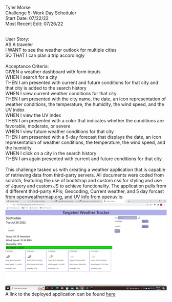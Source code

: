 Tyler Morse<br>
Challenge 5: Work Day Scheduler<br>
Start Date: 07/22/22<br>
Most Recent Edit: 07/26/22<br>

<br>
User Story:<br>
AS A traveler<br>
I WANT to see the weather outlook for multiple cities<br>
SO THAT I can plan a trip accordingly<br>
<br>
Acceptance Criteria:<br>
GIVEN a weather dashboard with form inputs<br>
WHEN I search for a city<br>
THEN I am presented with current and future conditions for that city and that city is added to the search history<br>
WHEN I view current weather conditions for that city<br>
THEN I am presented with the city name, the date, an icon representation of weather conditions, the temperature, the humidity, the wind speed, and the UV index<br>
WHEN I view the UV index<br>
THEN I am presented with a color that indicates whether the conditions are favorable, moderate, or severe<br>
WHEN I view future weather conditions for that city<br>
THEN I am presented with a 5-day forecast that displays the date, an icon representation of weather conditions, the temperature, the wind speed, and the humidity<br>
WHEN I click on a city in the search history<br>
THEN I am again presented with current and future conditions for that city<br>
<br>
This challenge tasked us with creating a weather application that is capable of retrieving data from third-party servers. All documents were coded from scratch, featuring the use of bootstrap and custom css for styling and use of Jquery and custom JS to achieve functionality. The application pulls from 4 different third-party APIs; Geocoding, Current weather, and 5 day forcast from openweathermap.org, and UV info from openuv.io.
<img src="assets/images/screenshot.png" alt="A screenshot of the deployed application">
A link to the deployed application can be found <a href="https://tmorse2222.github.io/WeatherChecker/">here</a>